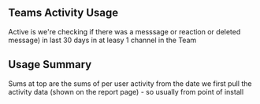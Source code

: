 ## Teams Activity Usage

Active is we're checking if there was a messsage or reaction or deleted message) in last 30 days in at leasy 1 channel in the Team

## Usage Summary

Sums at top are the sums of per user activity from the date we first pull the activity data (shown on the report page) - so usually from point of install

